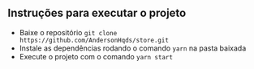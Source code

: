 ## Instruções para executar o projeto

- Baixe o repositório `git clone https://github.com/AndersonHqds/store.git`
- Instale as dependências rodando o comando `yarn` na pasta baixada
- Execute o projeto com o comando `yarn start`
